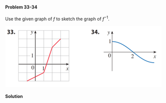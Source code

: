 <div class="alert alert-warning" role="alert">
<h4 class="alert-heading">Problem 33-34</h4>

Use the given graph of $f$ to sketch the graph of $f^{-1}$.

</div>

![](_media/fig3.png ':size=70% :class=img-center')

<div class="alert alert-success" role="alert">
<h4 class="alert-heading">Solution</h4>



</div>

